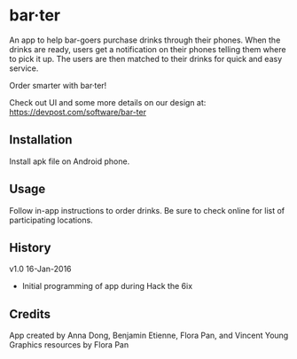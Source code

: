 # bar·ter

An app to help bar-goers purchase drinks through their phones. When the drinks are ready, users get a notification on their phones telling them where to pick it up. The users are then matched to their drinks for quick and easy service.

Order smarter with bar·ter!

Check out UI and some more details on our design at: https://devpost.com/software/bar-ter

## Installation

Install apk file on Android phone.

## Usage

Follow in-app instructions to order drinks.
Be sure to check online for list of participating locations.

## History

v1.0
16-Jan-2016
- Initial programming of app during Hack the 6ix

## Credits

App created by Anna Dong, Benjamin Etienne, Flora Pan, and Vincent Young
Graphics resources by Flora Pan
